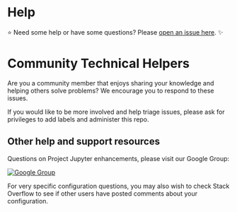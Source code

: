 # Help
:star: Need some help or have some questions? Please [open an issue here](https://github.com/jupyter/help/issues/new). :sparkles:

# Community Technical Helpers
Are you a community member that enjoys sharing your knowledge and helping others solve problems? We encourage you to respond to these issues.

If you would like to be more involved and help triage issues, please ask for privileges to add labels and administer this repo.

## Other help and support resources
Questions on Project Jupyter enhancements, please visit our Google Group:

[![Google Group](https://img.shields.io/badge/-Google%20Group-lightgrey.svg)](https://groups.google.com/forum/#!forum/jupyter)

For very specific configuration questions, you may also wish to check Stack Overflow to see if other users have posted comments about
your configuration.
